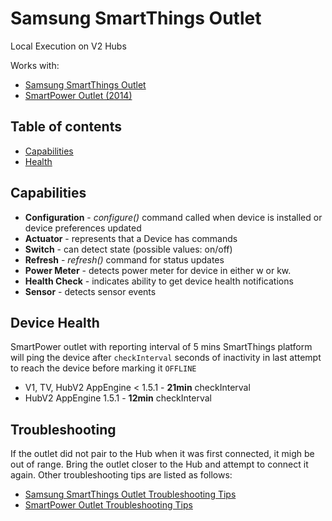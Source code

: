 # Samsung SmartThings Outlet

Local Execution on V2 Hubs

Works with: 

* [Samsung SmartThings  Outlet](https://shop.smartthings.com/#!/products/samsung-smartthings-outlet)
* [SmartPower Outlet (2014)](https://shop.smartthings.com/#!/products/smartpower-outlet)

## Table of contents

* [Capabilities](#capabilities)
* [Health](#device-health)

## Capabilities

* **Configuration** - _configure()_ command called when device is installed or device preferences updated
* **Actuator** - represents that a Device has commands
* **Switch** - can detect state (possible values: on/off)
* **Refresh** - _refresh()_ command for status updates
* **Power Meter** - detects power meter for device in either w or kw.
* **Health Check** - indicates ability to get device health notifications
* **Sensor** - detects sensor events

## Device Health

SmartPower outlet with reporting interval of 5 mins
SmartThings platform will ping the device after `checkInterval` seconds of inactivity in last attempt to reach the device before marking it `OFFLINE` 

* V1, TV, HubV2 AppEngine < 1.5.1 - __21min__ checkInterval
* HubV2 AppEngine 1.5.1 - __12min__ checkInterval

## Troubleshooting

If the outlet did not pair to the Hub when it was first connected, it migh be out of range. 
Bring the outlet closer to the Hub and attempt to connect it again.
Other troubleshooting tips are listed as follows:
* [Samsung SmartThings Outlet Troubleshooting Tips](https://support.smartthings.com/hc/en-us/articles/205957620)
* [SmartPower Outlet Troubleshooting Tips](https://support.smartthings.com/hc/en-us/articles/201084854-SmartPower-Outlet)
